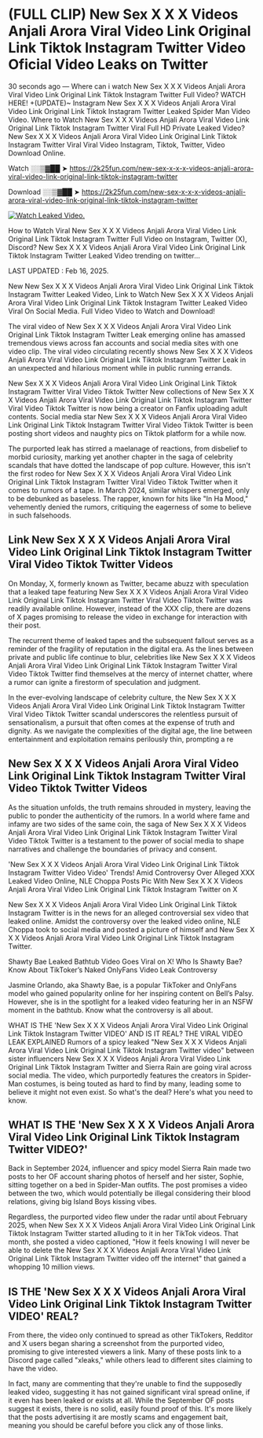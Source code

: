# (FULL CLIP) New Sex X X X Videos Anjali Arora Viral Video Link Original Link Tiktok Instagram Twitter Video Oficial Video Leaks on Twitter

30 seconds ago — Where can i watch New Sex X X X Videos Anjali Arora Viral Video Link Original Link Tiktok Instagram Twitter Full Video? WATCH HERE! +(UPDATE)~ Instagram New Sex X X X Videos Anjali Arora Viral Video Link Original Link Tiktok Instagram Twitter Leaked Spider Man Video Video. Where to Watch New Sex X X X Videos Anjali Arora Viral Video Link Original Link Tiktok Instagram Twitter Viral Full HD Private Leaked Video? New Sex X X X Videos Anjali Arora Viral Video Link Original Link Tiktok Instagram Twitter Viral Viral Video Instagram, Tiktok, Twitter, Video Download Online.

Watch ░░▒▓██ ➤ https://2k25fun.com/new-sex-x-x-x-videos-anjali-arora-viral-video-link-original-link-tiktok-instagram-twitter

Download ░░▒▓██ ➤ https://2k25fun.com/new-sex-x-x-x-videos-anjali-arora-viral-video-link-original-link-tiktok-instagram-twitter

[![Watch Leaked Video.](https://miro.medium.com/v2/resize:fit:828/format:webp/1*cilzJN44JGOrTw9NJCrNHA.gif "Watch Leaked Video")](https://2k25fun.com/new-sex-x-x-x-videos-anjali-arora-viral-video-link-original-link-tiktok-instagram-twitter)

How to Watch Viral New Sex X X X Videos Anjali Arora Viral Video Link Original Link Tiktok Instagram Twitter Full Video on Instagram, Twitter (X), Discord? New Sex X X X Videos Anjali Arora Viral Video Link Original Link Tiktok Instagram Twitter Leaked Video trending on twitter...

LAST UPDATED : Feb 16, 2025.

New New Sex X X X Videos Anjali Arora Viral Video Link Original Link Tiktok Instagram Twitter Leaked Video, Link to Watch New Sex X X X Videos Anjali Arora Viral Video Link Original Link Tiktok Instagram Twitter Leaked Video Viral On Social Media. Full Video Video to Watch and Download!

The viral video of New Sex X X X Videos Anjali Arora Viral Video Link Original Link Tiktok Instagram Twitter Leak emerging online has amassed tremendous views across fan accounts and social media sites with one video clip. The viral video circulating recently shows New Sex X X X Videos Anjali Arora Viral Video Link Original Link Tiktok Instagram Twitter Leak in an unexpected and hilarious moment while in public running errands.

New Sex X X X Videos Anjali Arora Viral Video Link Original Link Tiktok Instagram Twitter Viral Video Tiktok Twitter New collections of New Sex X X X Videos Anjali Arora Viral Video Link Original Link Tiktok Instagram Twitter Viral Video Tiktok Twitter is now being a creator on Fanfix uploading adult contents. Social media star New Sex X X X Videos Anjali Arora Viral Video Link Original Link Tiktok Instagram Twitter Viral Video Tiktok Twitter is been posting short videos and naughty pics on Tiktok platform for a while now.

The purported leak has stirred a maelanage of reactions, from disbelief to morbid curiosity, marking yet another chapter in the saga of celebrity scandals that have dotted the landscape of pop culture. However, this isn't the first rodeo for New Sex X X X Videos Anjali Arora Viral Video Link Original Link Tiktok Instagram Twitter Viral Video Tiktok Twitter when it comes to rumors of a tape. In March 2024, similar whispers emerged, only to be debunked as baseless. The rapper, known for hits like "In Ha Mood," vehemently denied the rumors, critiquing the eagerness of some to believe in such falsehoods.

## Link New Sex X X X Videos Anjali Arora Viral Video Link Original Link Tiktok Instagram Twitter Viral Video Tiktok Twitter Videos

On Monday, X, formerly known as Twitter, became abuzz with speculation that a leaked tape featuring New Sex X X X Videos Anjali Arora Viral Video Link Original Link Tiktok Instagram Twitter Viral Video Tiktok Twitter was readily available online. However, instead of the XXX clip, there are dozens of X pages promising to release the video in exchange for interaction with their post.

The recurrent theme of leaked tapes and the subsequent fallout serves as a reminder of the fragility of reputation in the digital era. As the lines between private and public life continue to blur, celebrities like New Sex X X X Videos Anjali Arora Viral Video Link Original Link Tiktok Instagram Twitter Viral Video Tiktok Twitter find themselves at the mercy of internet chatter, where a rumor can ignite a firestorm of speculation and judgment.

In the ever-evolving landscape of celebrity culture, the New Sex X X X Videos Anjali Arora Viral Video Link Original Link Tiktok Instagram Twitter Viral Video Tiktok Twitter scandal underscores the relentless pursuit of sensationalism, a pursuit that often comes at the expense of truth and dignity. As we navigate the complexities of the digital age, the line between entertainment and exploitation remains perilously thin, prompting a re

##  New Sex X X X Videos Anjali Arora Viral Video Link Original Link Tiktok Instagram Twitter Viral Video Tiktok Twitter Videos

As the situation unfolds, the truth remains shrouded in mystery, leaving the public to ponder the authenticity of the rumors. In a world where fame and infamy are two sides of the same coin, the saga of New Sex X X X Videos Anjali Arora Viral Video Link Original Link Tiktok Instagram Twitter Viral Video Tiktok Twitter is a testament to the power of social media to shape narratives and challenge the boundaries of privacy and consent.

'New Sex X X X Videos Anjali Arora Viral Video Link Original Link Tiktok Instagram Twitter Video Video' Trends! Amid Controversy Over Alleged XXX Leaked Video Online, NLE Choppa Posts Pic With New Sex X X X Videos Anjali Arora Viral Video Link Original Link Tiktok Instagram Twitter on X

New Sex X X X Videos Anjali Arora Viral Video Link Original Link Tiktok Instagram Twitter is in the news for an alleged controversial sex video that leaked online. Amidst the controversy over the leaked video online, NLE Choppa took to social media and posted a picture of himself and New Sex X X X Videos Anjali Arora Viral Video Link Original Link Tiktok Instagram Twitter.

Shawty Bae Leaked Bathtub Video Goes Viral on X! Who Is Shawty Bae? Know About TikToker’s Naked OnlyFans Video Leak Controversy

Jasmine Orlando, aka Shawty Bae, is a popular TikToker and OnlyFans model who gained popularity online for her inspiring content on Bell’s Palsy. However, she is in the spotlight for a leaked video featuring her in an NSFW moment in the bathtub. Know what the controversy is all about.

WHAT IS THE 'New Sex X X X Videos Anjali Arora Viral Video Link Original Link Tiktok Instagram Twitter VIDEO' AND IS IT REAL? THE VIRAL VIDEO LEAK EXPLAINED Rumors of a spicy leaked "New Sex X X X Videos Anjali Arora Viral Video Link Original Link Tiktok Instagram Twitter video" between sister influencers New Sex X X X Videos Anjali Arora Viral Video Link Original Link Tiktok Instagram Twitter and Sierra Rain are going viral across social media. The video, which purportedly features the creators in Spider-Man costumes, is being touted as hard to find by many, leading some to believe it might not even exist. So what's the deal? Here's what you need to know.

## WHAT IS THE 'New Sex X X X Videos Anjali Arora Viral Video Link Original Link Tiktok Instagram Twitter VIDEO?'

Back in September 2024, influencer and spicy model Sierra Rain made two posts to her OF account sharing photos of herself and her sister, Sophie, sitting together on a bed in Spider-Man outfits. The post promises a video between the two, which would potentially be illegal considering their blood relations, giving big Island Boys kissing vibes.

Regardless, the purported video flew under the radar until about February 2025, when New Sex X X X Videos Anjali Arora Viral Video Link Original Link Tiktok Instagram Twitter started alluding to it in her TikTok videos. That month, she posted a video captioned, "How it feels knowing I will never be able to delete the New Sex X X X Videos Anjali Arora Viral Video Link Original Link Tiktok Instagram Twitter video off the internet" that gained a whopping 10 million views.

## IS THE 'New Sex X X X Videos Anjali Arora Viral Video Link Original Link Tiktok Instagram Twitter VIDEO' REAL?

From there, the video only continued to spread as other TikTokers, Redditor and X users began sharing a screenshot from the purported video, promising to give interested viewers a link. Many of these posts link to a Discord page called "xleaks," while others lead to different sites claiming to have the video.

In fact, many are commenting that they're unable to find the supposedly leaked video, suggesting it has not gained significant viral spread online, if it even has been leaked or exists at all. While the September OF posts suggest it exists, there is no solid, easily found proof of this. It's more likely that the posts advertising it are mostly scams and engagement bait, meaning you should be careful before you click any of those links.